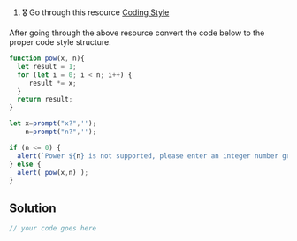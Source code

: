 1. 🎖 Go through this resource [Coding Style](http://javascript.info/coding-style)

After going through the above resource convert the code below to the proper code style structure.
```js
function pow(x, n){
  let result = 1;
  for (let i = 0; i < n; i++) {
     result *= x;
  }
  return result;
}

let x=prompt("x?",'');
    n=prompt("n?",'');

if (n <= 0) {
  alert(`Power ${n} is not supported, please enter an integer number greater than zero`);
} else {
  alert( pow(x,n) );
}
```

## Solution
```js
// your code goes here
```